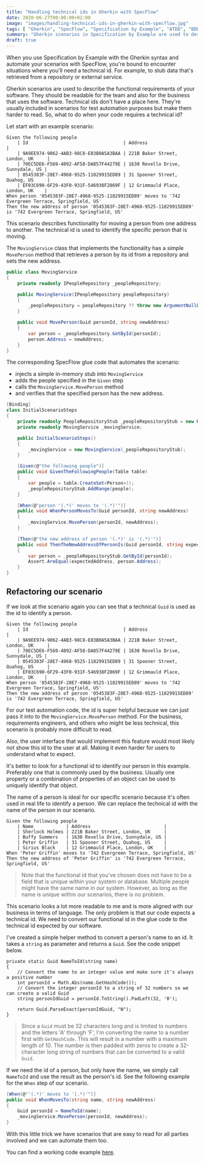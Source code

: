 ```yaml
---
title: "Handling technical ids in Gherkin with SpecFlow"
date: 2020-06-27T00:00:00+02:00
image: "images/handling-technical-ids-in-gherkin-with-specflow.jpg"
tags: [ "Gherkin", "SpecFlow", "Specification by Example", "ATDD", "BDD", "Test Automation", "Cleaner Code" ]
summary: "Gherkin scenarios in Specification by Example are used to describe the functional requirements of your software. They should be readable for the team and also for the business that uses the software. Technical ids don't have a place here. They're usually included in scenarios for test automation purposes but make the them harder to read. So, what to do when your code requires a technical id?"
draft: true
---
```


When you use Specification by Example with the Gherkin syntax and automate your scenarios with SpecFlow, you're bound to encounter situations where you'll need a technical id. For example, to stub data that's retrieved from a repository or external service.

Gherkin scenarios are used to describe the functional requirements of your software. They should be readable for the team and also for the business that uses the software. Technical ids don't have a place here. They're usually included in scenarios for test automation purposes but make them harder to read. So, what to do when your code requires a technical id?

Let start with an example scenario:

```Gherkin
Given the following people
    | Id                                   | Address                           |
    | 9A9EE974-9062-4AB3-98C8-E83B0A5A3BAA | 221B Baker Street, London, UK     |
    | 70EC5DE6-F569-4092-AF58-DA857F44279E | 1630 Revello Drive, Sunnydale, US |
    | 0545383F-28E7-4968-9525-11829915ED89 | 31 Spooner Street, Quahog, US     |
    | EF03C690-6F29-43F0-931F-546938F2869F | 12 Grimmauld Place, London, UK    |
When person '0545383F-28E7-4968-9525-11829915ED89' moves to '742 Evergreen Terrace, Springfield, US'
Then the new address of person '0545383F-28E7-4968-9525-11829915ED89' is '742 Evergreen Terrace, Springfield, US'
```

This scenario describes functionality for moving a person from one address to another. The technical id is used to identify the specific person that is moving.

The `MovingService` class that implements the functionality has a simple `MovePerson` method that retrieves a person by its id from a repository and sets the new address.

```csharp
public class MovingService
{
    private readonly IPeopleRepository _peopleRepository;

    public MovingService(IPeopleRepository peopleRepository)
    {
        _peopleRepository = peopleRepository ?? throw new ArgumentNullException(nameof(peopleRepository));
    }

    public void MovePerson(Guid personId, string newAddress)
    {
        var person = _peopleRepository.GetById(personId);
        person.Address = newAddress;
    }
}
```

The corresponding SpecFlow glue code that automates the scenario:
- injects a simple in-memory stub into `MovingService`
- adds the people specified in the `Given` step
- calls the `MovingService.MovePerson` method 
- and verifies that the specified person has the new address.

```csharp
[Binding]
class InitialScenarioSteps
{
    private readonly PeopleRepositoryStub _peopleRepositoryStub = new PeopleRepositoryStub();
    private readonly MovingService _movingService;

    public InitialScenarioSteps()
    {
        _movingService = new MovingService(_peopleRepositoryStub);
    }

    [Given(@"the following people")]
    public void GivenTheFollowingPeople(Table table)
    {
        var people = table.CreateSet<Person>();
        _peopleRepositoryStub.AddRange(people);
    }

    [When(@"person '(.*)' moves to '(.*)'")]
    public void WhenPersonMovesTo(Guid personId, string newAddress)
    {
        _movingService.MovePerson(personId, newAddress);
    }

    [Then(@"the new address of person '(.*)' is '(.*)'")]
    public void ThenTheNewAddressOfPersonIs(Guid personId, string expectedAddress)
    {
        var person = _peopleRepositoryStub.GetById(personId);
        Assert.AreEqual(expectedAddress, person.Address);
    }
}
```

## Refactoring our scenario

If we look at the scenario again you can see that a technical `Guid` is used as the id to identify a person.

```Gherkin
Given the following people
    | Id                                   | Address                           |
    | 9A9EE974-9062-4AB3-98C8-E83B0A5A3BAA | 221B Baker Street, London, UK     |
    | 70EC5DE6-F569-4092-AF58-DA857F44279E | 1630 Revello Drive, Sunnydale, US |
    | 0545383F-28E7-4968-9525-11829915ED89 | 31 Spooner Street, Quahog, US     |
    | EF03C690-6F29-43F0-931F-546938F2869F | 12 Grimmauld Place, London, UK    |
When person '0545383F-28E7-4968-9525-11829915ED89' moves to '742 Evergreen Terrace, Springfield, US'
Then the new address of person '0545383F-28E7-4968-9525-11829915ED89' is '742 Evergreen Terrace, Springfield, US'
```

For our test automation code, the id is super helpful because we can just pass it into to the `MovingService.MovePerson` method. For the business, requirements engineers, and others who might be less technical, this scenario is probably more difficult to read.

Also, the user interface that would implement this feature would most likely not show this id to the user at all. Making it even harder for users to understand what to expect.

It's better to look for a functional id to identify our person in this example. Preferably one that is commonly used by the business. Usually one property or a combination of properties of an object can be used to uniquely identify that object. 

The name of a person is ideal for our specific scenario because it's often used in real life to identify a person. We can replace the technical id with the name of the person in our scenario.

```Gherkin
Given the following people
    | Name            | Address                           |
    | Sherlock Holmes | 221B Baker Street, London, UK     |
    | Buffy Summers   | 1630 Revello Drive, Sunnydale, US |
    | Peter Griffin   | 31 Spooner Street, Quahog, US     |
    | Sirius Black    | 12 Grimmauld Place, London, UK    |
When 'Peter Griffin' moves to '742 Evergreen Terrace, Springfield, US'
Then the new address of 'Peter Griffin' is '742 Evergreen Terrace, Springfield, US'
```

> Note that the functional id that you've chosen does not have to be a field that is unique within your system or database. Multiple people might have the same name in our system. However, as long as the name is unique within our scenarios, there is no problem.

This scenario looks a lot more readable to me and is more aligned with our business in terms of language. The only problem is that our code expects a technical id. We need to convert our functional id in the glue code to the technical id expected by our software.

I've created a simple helper method to convert a person's name to an id. It takes a `string` as parameter and returns a `Guid`. See the code snippet below.

```Gherkin
private static Guid NameToId(string name)
{
    // Convert the name to an integer value and make sure it's always a positive number
    int personId = Math.Abs(name.GetHashCode());
    // Convert the integer personId to a string of 32 numbers so we can create a valid Guid
    string personIdGuid = personId.ToString().PadLeft(32, '0');
    
    return Guid.ParseExact(personIdGuid, "N");
}
```

> Since a `Guid` must be 32 characters long and is limited to numbers and the letters 'A' through 'F', I'm converting the name to a number first with `GetHashCode`. This will result in a number with a maximum length of 10. The number is then padded with zeros to create a 32-character long string of numbers that can be converted to a valid `Guid`.

If we need the id of a person, but only have the name, we simply call `NameToId` and use the result as the person's id. See the following example for the `When` step of our scenario.

```csharp
[When(@"'(.*)' moves to '(.*)'")]
public void WhenMovesTo(string name, string newAddress)
{
    Guid personId = NameToId(name);
    _movingService.MovePerson(personId, newAddress);
}
```

With this little trick we have scenarios that are easy to read for all parties involved and we can automate them too.

You can find a working code example [here](https://github.com/ronaldbosma/blog-code-examples/tree/master/HandlingTechnicalIdsInGherkinWithSpecFlow).